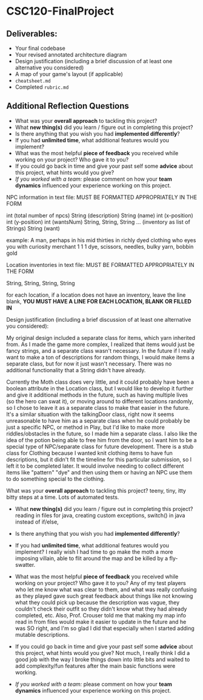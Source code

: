 # CSC120-FinalProject

## Deliverables:
 - Your final codebase
 - Your revised annotated architecture diagram
 - Design justification (including a brief discussion of at least one alternative you considered)
 - A map of your game's layout (if applicable)
 - `cheatsheet.md`
 - Completed `rubric.md`
  
## Additional Reflection Questions
 - What was your **overall approach** to tackling this project?
 - What **new thing(s)** did you learn / figure out in completing this project?
 - Is there anything that you wish you had **implemented differently**?
 - If you had **unlimited time**, what additional features would you implement?
 - What was the most helpful **piece of feedback** you received while working on your project? Who gave it to you?
 - If you could go back in time and give your past self some **advice** about this project, what hints would you give?
 - _If you worked with a team:_ please comment on how your **team dynamics** influenced your experience working on this project.




NPC information in text file: 
MUST BE FORMATTED APPROPRIATELY IN THE FORM

int (total number of npcs)
String (description)
String (name)
int (x-position)
int (y-position)
int (wantsNum)
String, String, String ... (inventory as list of Strings)
String (want)

example: 
A man, perhaps in his mid thirties in richly dyed clothing who eyes you with curiosity 
merchant
1
1
1
dye, scissors, needles, bulky yarn, bobbin
gold


Location inventories in text file:
MUST BE FORMATTED APPROPRIATELY IN THE FORM

String, String, String, String

for each location, if a location does not have an inventory, 
leave the line blank, 
**YOU MUST HAVE A LINE FOR EACH LOCATION, BLANK OR FILLED IN**


 Design justification (including a brief discussion of at least one alternative you considered):
 
 My original design included a separate class for items, which yarn inherited from. As I made the game more complex, I realized that items would just be fancy strings, and a separate class wasn't necessary. In the future if I really want to make a ton of descriptions for random things, I would make items a separate class, but for now it just wasn't necessary. There was no additional functionality that a String didn't have already.

 Currently the Moth class does very little, and it could probably have been a boolean attribute in the Location class, but I would like to develop it further and give it additional methods in the future, such as having multiple lives (so the hero can swat it), or moving around to different locations randomly, so I chose to leave it as a separate class to make that easier in the future. 
 It's a similar situation with the talkingDoor class, right now it seems unreasonable to have him as a separate class when he could probably be just a specific NPC, or method in Play, but I'd like to make more riddles/obstacles in the future, so I made him a separate class. I also like the idea of the potion being able to free him from the door, so I want him to be a special type of NPC/separate class for future development.
 There is a stub class for Clothing because I wanted knit clothing items to have fun descriptions, but it didn't fit the timeline for this particular submission, so I left it to be completed later. It would involve needing to collect different items like "pattern" "dye" and then using them or having an NPC use them to do something special to the clothing.



 What was your **overall approach** to tackling this project?
 teeny, tiny, itty bitty steps at a time. Lots of automated tests.


 - What **new thing(s)** did you learn / figure out in completing this project?
 reading in files for java, creating custom exceptions, switch() in java instead of if/else, 

 - Is there anything that you wish you had **implemented differently**?
 

 - If you had **unlimited time**, what additional features would you implement?
 I really wish I had time to go make the moth a more imposing villain, able to flit around the map and be killed by a fly-swatter. 

 - What was the most helpful **piece of feedback** you received while working on your project? Who gave it to you?
 Any of my test players who let me know what was clear to them, and what was really confusing as they played gave such great feedback about
 things like not knowing what they could pick up because the description was vague, they couldn't check their outfit so they didn't know what they had 
 already completed, etc. 
 Also, Prof. Crouser told me that making my map info read in from files would make it easier to update in the future and he was SO right, and I'm so glad I did that especially when I started adding mutable descriptions.

 - If you could go back in time and give your past self some **advice** about this project, what hints would you give?
 Not much, I really think I did a good job with the way I broke things down into little bits and waited to add complexity/fun features after the main basic functions were working.

 - _If you worked with a team:_ please comment on how your **team dynamics** influenced your experience working on this project.
